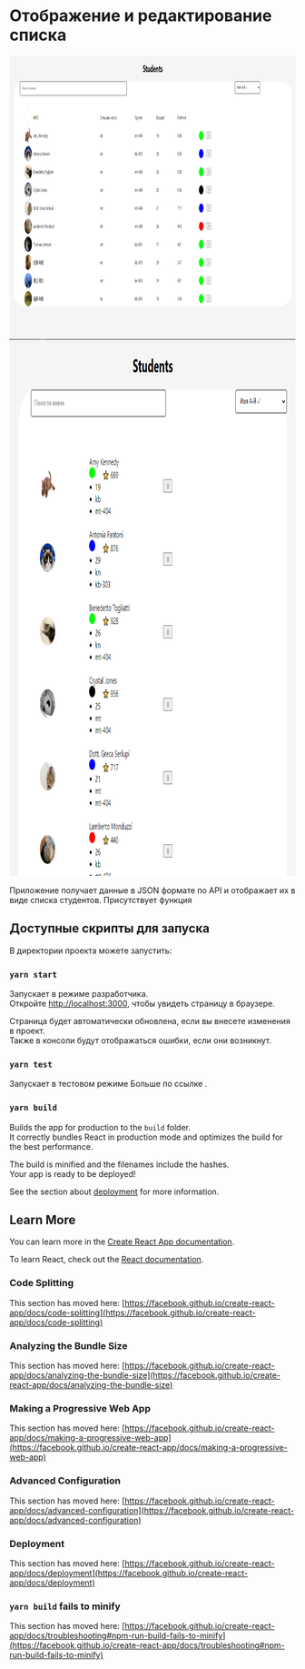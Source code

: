 
# Отображение и редактирование списка

<p>
<img src="https://github.com/niker68/ListOfStudents/blob/master/src/data/2021-07-06_18-32-30.png" width="940" height="500" />
<img src="https://github.com/niker68/ListOfStudents/blob/master/src/data/2021-07-06_18-32-54.png" width="940" height="940" />
</p>

Приложение получает данные в JSON формате по API и отображает их в виде списка студентов.
Присутствует функция 


## Доступные скрипты для запуска

В директории проекта можете запустить:

### `yarn start`

Запускает в режиме разработчика.\
Откройте [http://localhost:3000](http://localhost:3000), чтобы увидеть страницу в браузере.

Страница будет автоматически обновлена, если вы внесете изменения в проект.\
Также в консоли будут отображаться ошибки, если они возникнут.

### `yarn test`

Запускает в тестовом режиме
Больше по ссылке [](https://facebook.github.io/create-react-app/docs/running-tests).

### `yarn build`

Builds the app for production to the `build` folder.\
It correctly bundles React in production mode and optimizes the build for the best performance.

The build is minified and the filenames include the hashes.\
Your app is ready to be deployed!

See the section about [deployment](https://facebook.github.io/create-react-app/docs/deployment) for more information.


## Learn More

You can learn more in the [Create React App documentation](https://facebook.github.io/create-react-app/docs/getting-started).

To learn React, check out the [React documentation](https://reactjs.org/).

### Code Splitting

This section has moved here: [https://facebook.github.io/create-react-app/docs/code-splitting](https://facebook.github.io/create-react-app/docs/code-splitting)

### Analyzing the Bundle Size

This section has moved here: [https://facebook.github.io/create-react-app/docs/analyzing-the-bundle-size](https://facebook.github.io/create-react-app/docs/analyzing-the-bundle-size)

### Making a Progressive Web App

This section has moved here: [https://facebook.github.io/create-react-app/docs/making-a-progressive-web-app](https://facebook.github.io/create-react-app/docs/making-a-progressive-web-app)

### Advanced Configuration

This section has moved here: [https://facebook.github.io/create-react-app/docs/advanced-configuration](https://facebook.github.io/create-react-app/docs/advanced-configuration)

### Deployment

This section has moved here: [https://facebook.github.io/create-react-app/docs/deployment](https://facebook.github.io/create-react-app/docs/deployment)

### `yarn build` fails to minify

This section has moved here: [https://facebook.github.io/create-react-app/docs/troubleshooting#npm-run-build-fails-to-minify](https://facebook.github.io/create-react-app/docs/troubleshooting#npm-run-build-fails-to-minify)
